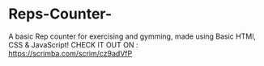 # Reps-Counter-
A basic Rep counter for exercising and gymming, made using Basic HTMl, CSS &amp; JavaScript!
CHECK IT OUT ON : https://scrimba.com/scrim/cz9adVfP

